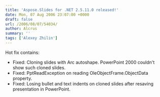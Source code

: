 ```yaml
---
title: 'Aspose.Slides for .NET 2.5.11.0 released!'
date: Mon, 07 Aug 2006 23:07:00 +0000
draft: false
url: /2006/08/07/54034/
author: Alcrus
summary: ''
tags: ['Alexey Zhilin']
---
```


Hot fix contains:  

*   Fixed: Cloning slides with Arc autoshape. PowerPoint 2000 couldn't show such cloned slides.
*   Fixed: PptReadException on reading OleObjectFrame.ObjectData property.
*   Fixed: Losing bullet and text indents on cloned slides after resaving presentation in PowerPoint.







